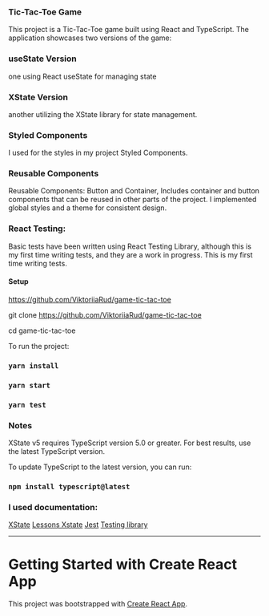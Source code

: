 ### Tic-Tac-Toe Game
This project is a Tic-Tac-Toe game built using React and TypeScript.
The application showcases two versions of the game:

### useState Version
one using React useState for managing state  

### XState Version
another utilizing the XState library for state management.

### Styled Components
I used for the styles in my project Styled Components.

### Reusable Components
Reusable Components: Button and Container,
Includes container and button components that can be reused in other parts of the project.
I implemented global styles and a theme for consistent design.

### React Testing:
Basic tests have been written using React Testing Library, 
although this is my first time writing tests, and they are a work in progress.
This is my first time writing tests.


#### **Setup**

https://github.com/ViktoriiaRud/game-tic-tac-toe

git clone https://github.com/ViktoriiaRud/game-tic-tac-toe

cd game-tic-tac-toe

To run the project:

### `yarn install`
### `yarn start`
### `yarn test`


### Notes
XState v5 requires TypeScript version 5.0 or greater. 
For best results, use the latest TypeScript version.

To update TypeScript to the latest version, you can run:
### `npm install typescript@latest`

### I used documentation:
[XState](https://stately.ai/docs/typescript)
[Lessons Xstate](https://egghead.io/lessons/xstate)
[Jest](https://jestjs.io/docs/using-matchers)
[Testing library](https://testing-library.com/)

____________________________________________________________________________________________________________________________________________________

# Getting Started with Create React App
This project was bootstrapped with [Create React App](https://github.com/facebook/create-react-app).